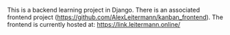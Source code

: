 This is a backend learning project in Django. There is an associated frontend project (https://github.com/AlexLeitermann/kanban_frontend). The frontend is currently hosted at: https://link.leitermann.online/
